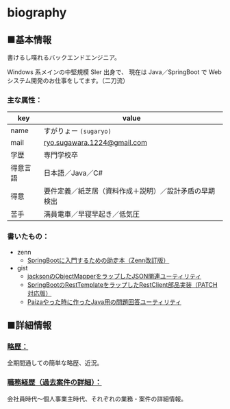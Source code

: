 # biography

## ■基本情報

書けるし喋れるバックエンドエンジニア。

Windows 系メインの中堅規模 SIer 出身で、
現在は Java／SpringBoot で Web システム開発のお仕事をしてます。（二刀流）

### 主な属性：

|key|value|
|----|----|
|name|すがりょー `(sugaryo)`|
|mail|ryo.sugawara.1224@gmail.com|
|学歴|専門学校卒|
|得意言語|日本語／Java／C#|
|得意|要件定義／紙芝居（資料作成＋説明）／設計矛盾の早期検出|
|苦手|満員電車／早寝早起き／低気圧|

### 書いたもの：

- zenn
  - [SpringBootに入門するための助走本（Zenn改訂版）](https://zenn.dev/sugaryo/books/spring-boot-run-up)
- gist
  - [jacksonのObjectMapperをラップしたJSON関連ユーティリティ](https://gist.github.com/sugaryo/0237c1a334f80e8fc6ca75b36393536a)
  - [SpringBootのRestTemplateをラップしたRestClient部品実装（PATCH対応版）](https://gist.github.com/sugaryo/18653b1bb84bad2d1a1e59f0a68b89c3)
  - [Paizaやった時に作ったJava用の問題回答ユーティリティ](https://gist.github.com/sugaryo/e2aafb97f04c947670ec1d9b767ae04c)

## ■詳細情報

### [略歴：](career.md)
全期間通しての簡単な略歴、近況。

### [職務経歴（過去案件の詳細）：](business.md)
会社員時代～個人事業主時代、それぞれの業務・案件の詳細情報。
